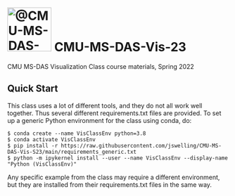 # <img itemprop="image" class="avatar flex-shrink-0 mb-3 mr-3 mb-md-0 mr-md-4" src="https://avatars.githubusercontent.com/u/89392827?s=200&amp;v=4" width="100" height="100" alt="@CMU-MS-DAS-Vis-Mini Spring 2022"> CMU-MS-DAS-Vis-23
CMU MS-DAS Visualization Class course materials, Spring 2022

## Quick Start ##

This class uses a lot of different tools, and they do not all work well together.  Thus several different requirements.txt files are
provided.  To set up a generic Python environment for the class using conda, do:
```
$ conda create --name VisClassEnv python=3.8
$ conda activate VisClassEnv
$ pip install -r https://raw.githubusercontent.com/jswelling/CMU-MS-DAS-Vis-S23/main/requirements_generic.txt
$ python -m ipykernel install --user --name VisClassEnv --display-name "Python (VisClassEnv)"
```
Any specific example from the class may require a different environment, but they are installed from their requirements.txt files in the same way.
